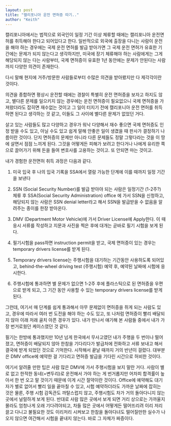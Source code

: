 ```yaml
---
layout: post
title: "캘리포니아 운전 면허증 따기.."
author: "Keith"
---
```



캘리포니아에서는 법적으로 외국인이 일정 기간 이상 체류할 때에는 캘리포니아 운전면허를 취득해야 한다고 되어있다고 한다. 일반적으로 외국에 출장을 다니는 사람이 운전을 해야 하는 경우에는 국제 운전 면허를 발급 받아가면 그 국제 운전 면허가 유효한 기간에는 문제가 되지 않는다고 생각하지만, 미국에 장기 체류해야 하는 사람에게는 그게 해당되지 않는 다는 사람부터, 국제 면허증이 유효한 1년 동안에는 문제가 안된다는 사람까지 다양한 의견이 존재한다.




다시 말해 현지에 거주/방문한 사람들로부터 수많은 의견을 받아봤지만 다 제각각이란 것이다. 




의견을 종합하면 평상시 운전할 때에는 경찰이 특별히 운전 면허증을 보자고 하지도 않고, 별다른 문제를 일으키지 않는 경우에는 운전 면허증이 필요없으니 국제 면허증을 가져왔더라도 잡히면 재수없는 것이고 그 일이 터지기 전에 캘리포니아 운전 면허를 취득하면 된다고 생각하는 것 같고, 이들도 그 사이에 별다른 문제가 없었던 거다. 




살고 있는 사람들도 많고 다양하고 경우가 워낙 다양해서 재수 좋으면 국제 면허증도 인정 받을 수도 있고, 아닐 수도 있고 쉽게 말해 안좋은 일이 생겼을 때 판사가 결정하기 나름이란 것이다. 단지 면허증의 문제만 아니라 다른 문제들도 정말 그렇다라는 것을 이 땅에 살면서 점점 느끼게 된다. 그것을 어떻게든 피해가 보려고 한다거나 나에게 유리한 쪽으로 끌어가기 위해 돈을 들여 변호사를 고용하는 것이고. 또 안되면 마는 것이고. 




내가 경험한 운전면허 취득 과정은 다음과 같다.




1) 미국 입국 후 나의 입국 기록을 SSA에서 열람 가능한 단계에 이를 때까지 일정 기간을 보낸다 

2) SSN (Social Security Number)를 발급 받아야 되는 사람은 일정기간 (1-2주?) 체류 후 SSA(Social Security Administration) office 에 가서 SSN을 신청하고, 해당되지 않는 사람은 SSN denial letter라고 해서 SSN을 발급받을 수 없음을 알려주는 종이를 한장 받아온다.

3) DMV (Department Motor Vehicle)에 가서 Driver License에 Apply한다. 이 때 응시 서류를 작성하고 지문과 사진을 찍은 후에 대개는 곧바로 필기 시험을 보게 된다.

4) 필기시험을 pass하면 instruction permit을 받고, 국제 면허증이 있는 경우는 temporary drivers license를 받게 된다.

5) Temporary drivers license는 주행시험을 대기하는 기간동안 사용하도록 되어있고, behind-the-wheel driving test (주행시험) 예약 후, 예약된 날짜에 시험에 응시한다.

6) 주행시험에 통과하면 별 문제가 없으면 1-2주 후에 플라스틱으로 된 면허증을 우편으로 받게 되고, 그 기간 동안 사용할 수 있는 temporary drivers license를 받게 된다.




그런데, 여기서 매 단계를 쉽게 통과해서 아무 문제없이 면허증을 쥐게 되는 사람도 있고, 경우에 따라서 여러 번 도전을 해야 하는 수도 있고, 또 나처럼 면허증이 빨리 배달되지 않아 이래 저래 골치 아픈 경우가 있다. 내가 만나서 얘기해 본 사람들 중에서 내가 가장 번거로웠던 케이스였던 것 같다.




필기는 한방에 통과했지만 10년 넘게 한국에서 무사고였던 내가 주행을 두 번이나 떨어졌고, 면허증이 배달되지 않아 한참을 기다리다가 발급처에 전화하고 서류 보내고 해서 결국에 받게 되었던 것으로 기억한다. 시작해서 끝날 때까지 거의 반년이 걸렸다. 대부분은 DMV office에 예약한 걸 기다리고 면허증 발급을 기다린 시간으로 허비한 것이다.




여기서 알려줄 만한 팁은 사람 많은 DMV에 가서 주행시험을 보지 말란 거다. 사람이 별로 없고 한적한 동네(=변두리)로 운전해서 가야 하는 게 번거롭지만 어차피 합격률이 높아서 한 번 오고 말 것이기 때문에 이게 시간 절약이란 것이다. Office에 예약해도 대기자가 별로 없어서 빨리 일을 끝마칠 수 있고, 시험 예약하더라도 가까운 날짜에 잡히는 것은 물론, 주행 시험 감독관도 까탈스럽지 않고, 주행시험도 차가 거의 돌아다니지 않는 곳에서 널럴하게 보게 된다. 반대로 사람 많은 곳에서 보게 되면 거리 상으로는 가까울지 몰라도 엄청나게 오래 기다려야되고, 차들 많은 곳에서 어떻게든 떨어뜨리려 이리 저리 끌고 다니고 불필요한 것도 이리저리 시켜보고 한참을 돌아다녀도 떨어질만한 실수가 나오지 않으면 여간해서 시험을 끝내지 않는다. 바로 그 자체가 짜증이다. 





